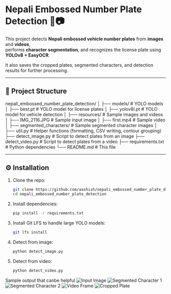 # Nepali Embossed Number Plate Detection 🚗📷

This project detects **Nepali embossed vehicle number plates** from **images** and **videos**,  
performs **character segmentation**, and recognizes the license plate using **YOLOv8 + EasyOCR**.

It also saves the cropped plates, segmented characters, and detection results for further processing.

---

## 📂 Project Structure
nepali_embossed_number_plate_detection/
│
├── models/ # YOLO models
│ ├── best.pt # YOLO model for license plates
│ ├── yolov8l.pt # YOLO model for vehicle detection
│
├── resources/ # Sample images and videos
│ ├── IMG_2116.JPG # Sample input image
│ ├── first.mp4 # Sample video
│ ├── segmented_characters/ # Sample segmented character images
│
├── util.py # Helper functions (formatting, CSV writing, contour grouping)
├── detect_image.py # Script to detect plates from an image
├── detect_video.py # Script to detect plates from a video
├── requirements.txt # Python dependencies
└── README.md # This file


---

## ⚙️ Installation

1. Clone the repo:
    ```bash
    git clone https://github.com/aashish/nepali_embossed_number_plate_detection.git
    cd nepali_embossed_number_plate_detection

2. Install dependencies:
   ```bash
   pip install -r requirements.txt

3. Install Git LFS to handle large YOLO models:
   ```bash
   git lfs install

1. Detect from image:
   ```bash
   python detect_image.py

2. Detect from video:
   ```bash
   python detect_video.py

Sample output that canbe helpful 
![Input Image](resources/IMG_2116.JPG)
![Segmented Character 1](resources/segmented_characters/seg_char1.jpg)
![Segmented Character 2](resources/segmented_characters/seg_char2.jpg)
![Video Frame](resources/segmented_characters/frame_105.jpg)
![Cropped Plate](output/cropped_plate_1.jpg)



   
  
